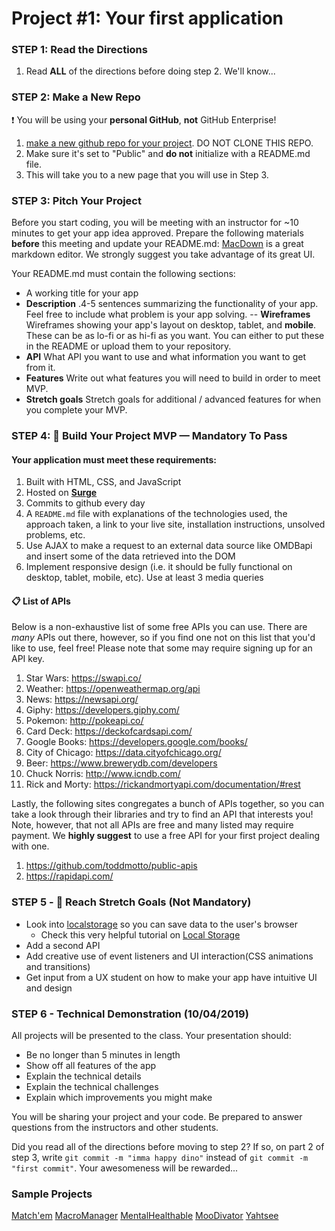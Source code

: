 
# Project #1: Your first application

### STEP 1: Read the Directions
1) Read **ALL** of the directions before doing step 2. We'll know...

### STEP 2: Make a New Repo
:heavy_exclamation_mark: You will be using your **personal GitHub**, **not** GitHub Enterprise!
1. [make a new github repo for your project](https://help.github.com/articles/create-a-repo/). DO NOT CLONE THIS REPO.
2. Make sure it's set to "Public" and **do not** initialize with a README.md file.
3. This will take you to a new page that you will use in Step 3.

### STEP 3: Pitch Your Project
Before you start coding, you will be meeting with an instructor for ~10 minutes to get your app idea approved. Prepare the following materials **before** this meeting and update your README.md: [MacDown](https://macdown.uranusjr.com/) is a great markdown editor. We strongly suggest you take advantage of its great UI.

Your README.md must contain the following sections:
- A working title for your app
- **Description** .4-5 sentences summarizing the functionality of your app. Feel free to include what problem is your app solving.
-- **Wireframes** Wireframes showing your app's layout on desktop, tablet, and **mobile**. These can be as lo-fi or as hi-fi as you want. You can either to put these in the README or upload them to your repository.
- **API** What API you want to use and what information you want to get from it.
- **Features** Write out what features you will need to build in order to meet MVP.
- **Stretch goals** Stretch goals for additional / advanced features for when you complete your MVP.


### STEP 4: &#x1F534; Build Your Project MVP —  Mandatory To Pass

#### Your application must meet these requirements:

  1. Built with HTML, CSS, and JavaScript
  2. Hosted on **[Surge](https://surge.sh/)**
  3. Commits to github every day<br>
  4. A `README.md` file with explanations of the technologies used, the approach taken, a link to your live site, installation instructions, unsolved problems, etc.
  1. Use AJAX to make a request to an external data source like OMDBapi and insert some of the data retrieved into the DOM
  1. Implement responsive design (i.e. it should be fully functional on desktop, tablet, mobile, etc). Use at least 3 media  queries

#### 📋 List of APIs

Below is a non-exhaustive list of some free APIs you can use. There are _many_ APIs out there, however, so if you find one not on this list that you'd like to use, feel free! Please note that some may require signing up for an API key.

  1. Star Wars: https://swapi.co/
  1. Weather: https://openweathermap.org/api
  1. News: https://newsapi.org/
  1. Giphy: https://developers.giphy.com/
  1. Pokemon: http://pokeapi.co/
  1. Card Deck: https://deckofcardsapi.com/
  1. Google Books: https://developers.google.com/books/
  1. City of Chicago: https://data.cityofchicago.org/
  1. Beer: https://www.brewerydb.com/developers
  1. Chuck Norris: http://www.icndb.com/
  1. Rick and Morty: https://rickandmortyapi.com/documentation/#rest
  
Lastly, the following sites congregates a bunch of APIs together, so you can take a look through their libraries and try to find an API that interests you! Note, however, that not all APIs are free and many listed may require payment. We **highly suggest** to use a free API for your first project dealing with one. 

  1. https://github.com/toddmotto/public-apis
  1. https://rapidapi.com/

### STEP 5 - &#x1F535; Reach Stretch Goals (Not Mandatory)
- Look into [localstorage](https://developer.mozilla.org/en-US/docs/Web/API/Window/localStorage) so you can save data to the user's browser 
   - Check this very helpful tutorial on [Local Storage](https://www.youtube.com/watch?v=k8yJCeuP6I8)
- Add a second API
- Add creative use of event listeners and UI interaction(CSS animations and transitions)
- Get input from a UX student on how to make your app have intuitive UI and design


### STEP 6 - Technical Demonstration (10/04/2019)

All projects will be presented to the class.  Your presentation should:

* Be no longer than 5 minutes in length
* Show off all features of the app
* Explain the technical details
* Explain the technical challenges
* Explain which improvements you might make

You will be sharing your project and your code.  Be prepared to answer questions from the instructors and other students.

Did you read all of the directions before moving to step 2? If so, on part 2 of step 3, write `git commit -m "imma happy dino"` instead of `git commit -m "first commit"`. Your awesomeness will be rewarded...

### Sample Projects 
[Match'em](http://cardmatch.surge.sh/)
[MacroManager](https://macromanager.surge.sh/)
[MentalHealthable](http://mentalhealthable.surge.sh/)
[MooDivator](http://moodivator.surge.sh/)
[Yahtsee](http://yahtsee.surge.sh/)

